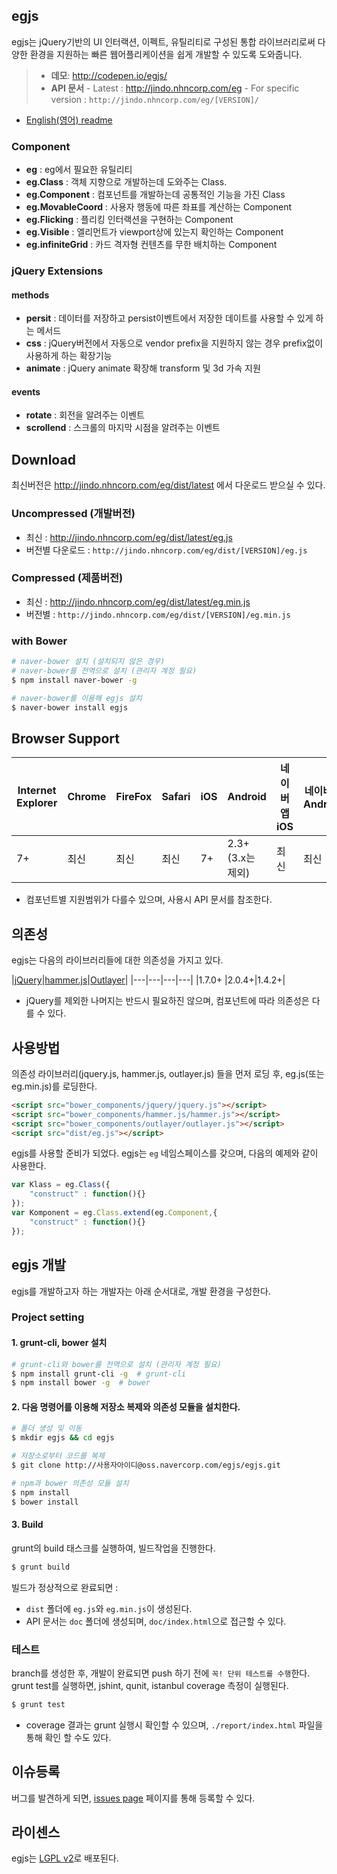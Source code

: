 ## egjs

egjs는 jQuery기반의 UI 인터랙션, 이펙트, 유틸리티로 구성된 통합 라이브러리로써 다양한 환경을 지원하는 빠른 웹어플리케이션을 쉽게 개발할 수 있도록 도와줍니다. 

> - **데모**: http://codepen.io/egjs/
> - **API 문서**
    - Latest : http://jindo.nhncorp.com/eg
    - For specific version : `http://jindo.nhncorp.com/eg/[VERSION]/`

- [English(영어) readme](README.md)

### Component
* **eg** : eg에서 필요한 유틸리티
* **eg.Class** : 객체 지향으로 개발하는데 도와주는 Class.
* **eg.Component** : 컴포넌트를 개발하는데 공통적인 기능을 가진 Class
* **eg.MovableCoord** : 사용자 행동에 따른 좌표를 계산하는 Component
* **eg.Flicking** : 플리킹 인터랙션을 구현하는 Component
* **eg.Visible** : 엘리먼트가 viewport상에 있는지 확인하는 Component
* **eg.infiniteGrid** : 카드 격자형 컨텐츠를 무한 배치하는 Component
 
### jQuery Extensions
#### methods
* **persit** : 데이터를 저장하고 persist이벤트에서 저장한 데이트를 사용할 수 있게 하는 메서드
* **css** : jQuery버전에서 자동으로 vendor prefix을 지원하지 않는 경우 prefix없이 사용하게 하는 확장기능
* **animate** : jQuery animate 확장해 transform 및 3d 가속 지원

#### events
* **rotate** : 회전을 알려주는 이벤트
* **scrollend** : 스크롤의 마지막 시점을 알려주는 이벤트


## Download
최신버전은 http://jindo.nhncorp.com/eg/dist/latest 에서 다운로드 받으실 수 있다.

### Uncompressed (개발버전)
  - 최신 : http://jindo.nhncorp.com/eg/dist/latest/eg.js  
  - 버전별 다운로드 :  `http://jindo.nhncorp.com/eg/dist/[VERSION]/eg.js`

### Compressed (제품버전)
  - 최신 : http://jindo.nhncorp.com/eg/dist/latest/eg.min.js  
  - 버전별 : `http://jindo.nhncorp.com/eg/dist/[VERSION]/eg.min.js`

### with Bower

```bash
# naver-bower 설치 (설치되지 않은 경우)
# naver-bower를 전역으로 설치 (관리자 계정 필요)
$ npm install naver-bower -g

# naver-bower를 이용해 egjs 설치
$ naver-bower install egjs
```

## Browser Support
|Internet Explorer|Chrome|FireFox|Safari|iOS|Android|네이버앱 iOS|네이버앱 Android|
|---|---|---|---|---|---|---|---|
|7+|최신|최신|최신|7+|2.3+ (3.x는 제외)|최신|최신|
- 컴포넌트별 지원범위가 다를수 있으며, 사용시 API 문서를 참조한다.

## 의존성
egjs는 다음의 라이브러리들에 대한 의존성을 가지고 있다. 

|[jQuery](https://jquery.com/)|[hammer.js](http://hammerjs.github.io/)|[Outlayer](https://github.com/metafizzy/outlayer/)|
|---|---|---|---|
|1.7.0+ |2.0.4+|1.4.2+|

- jQuery를 제외한 나머지는 반드시 필요하진 않으며, 컴포넌트에 따라 의존성은 다를 수 있다.


## 사용방법
의존성 라이브러리(jquery.js, hammer.js, outlayer.js) 들을 먼저 로딩 후, eg.js(또는 eg.min.js)를 로딩한다.

```html
<script src="bower_components/jquery/jquery.js"></script>
<script src="bower_components/hammer.js/hammer.js"></script>
<script src="bower_components/outlayer/outlayer.js"></script>
<script src="dist/eg.js"></script>
```

egjs를 사용할 준비가 되었다.
egjs는 `eg` 네임스페이스를 갖으며, 다음의 예제와 같이 사용한다.

```javascript
var Klass = eg.Class({
    "construct" : function(){}
});
var Komponent = eg.Class.extend(eg.Component,{
    "construct" : function(){}
});
```


## egjs 개발
egjs를 개발하고자 하는 개발자는 아래 순서대로, 개발 환경을 구성한다.

### Project setting
#### 1. grunt-cli, bower 설치
```bash
# grunt-cli와 bower를 전역으로 설치 (관리자 계정 필요)
$ npm install grunt-cli -g  # grunt-cli
$ npm install bower -g  # bower
```

#### 2. 다음 명령어를 이용해 저장소 복제와 의존성 모듈을 설치한다.
```bash
# 폴더 생성 및 이동
$ mkdir egjs && cd egjs

# 저장소로부터 코드를 복제
$ git clone http://사용자아이디@oss.navercorp.com/egjs/egjs.git

# npm과 bower 의존성 모듈 설치
$ npm install
$ bower install
```

#### 3. Build
grunt의 build 태스크를 실행하여, 빌드작업을 진행한다.

```bash
$ grunt build
```
빌드가 정상적으로 완료되면 :

- `dist` 폴더에 `eg.js`와 `eg.min.js`이 생성된다.
- API 문서는 `doc` 폴더에 생성되며, `doc/index.html`으로 접근할 수 있다.


### 테스트
branch를 생성한 후, 개발이 완료되면 push 하기 전에 `꼭! 단위 테스트를 수행`한다.
grunt test를 실행하면, jshint, qunit, istanbul coverage 측정이 실행된다.
```bash
$ grunt test
```
- coverage 결과는 grunt 실행시 확인할 수 있으며, `./report/index.html` 파일을 통해 확인 할 수도 있다.

## 이슈등록
버그를 발견하게 되면, [issues page](https://oss.navercorp.com/egjs/egjs/issues) 페이지를 통해 등록할 수 있다.

## 라이센스
egjs는 [LGPL v2](http://www.gnu.org/licenses/old-licenses/lgpl-2.0.html)로 배포된다.